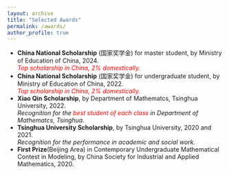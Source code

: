 ```yaml
---
layout: archive
title: "Selected Awards"
permalink: /awards/
author_profile: true
---
```

<style>
red { color: Red }
orange { color: Orange }
green { color: Green }
blue { color: Blue }
</style>
- **China National Scholarship** (国家奖学金) for master student, by Ministry of Education of China, 2024.   
  *<red>Top scholarship in China, 2% domestically.</red>*
- **China National Scholarship** (国家奖学金) for undergraduate student, by Ministry of Education of China, 2022.   
  *<red>Top scholarship in China, 2% domestically.</red>*
- **Xiao Qin Scholarship**, by Department of Mathematcs, Tsinghua University, 2022.   
  *Recognition for the <red>best student of each class</red> in Department of Mathematcs, Tsinghua.*
- **Tsinghua University Scholarship**, by Tsinghua University, 2020 and 2021.   
  *Recognition for the performance in academic and social work.*
- **First Prize**(Beijing Area) in Contemporary Undergraduate Mathematical Contest in Modeling, by China Society for Industrial and Applied Mathematics, 2020.
